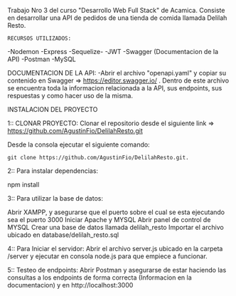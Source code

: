 Trabajo Nro 3 del curso "Desarrollo Web Full Stack" de Acamica. Consiste en desarrollar una API de pedidos de una tienda de comida llamada Delilah Resto.

    RECURSOS UTILIZADOS:
-Nodemon
-Express
-Sequelize-
-JWT
-Swagger (Documentacion de la API)
-Postman
-MySQL

DOCUMENTACION DE LA API:
-Abrir el archivo "openapi.yaml" y copiar su contenido en Swagger => https://editor.swagger.io/ . Dentro de este archivo se encuentra toda la informacion relacionada a la API, sus endpoints, sus respuestas y como hacer uso de la misma.

INSTALACION DEL PROYECTO

1:: CLONAR PROYECTO: 
Clonar el repositorio desde el siguiente link => https://github.com/AgustinFio/DelilahResto.git

Desde la consola ejecutar el siguiente comando: 

`git clone https://github.com/AgustinFio/DelilahResto.git. `

2:: Para instalar dependencias:

npm install

3:: Para utilizar la base de datos:

Abrir XAMPP, y asegurarse que el puerto sobre el cual se esta ejecutando sea el puerto 3000
Iniciar Apache y MYSQL
Abrir panel de control de MYSQL
Crear una base de datos llamada delilah_resto
Importar el archivo ubicado en database/delilah_resto.sql

4:: Para Iniciar el servidor:
Abrir el archivo server.js ubicado en la carpeta /server y ejecutar en consola node.js para que empiece a funcionar.

5:: Testeo de endpoints:
Abrir Postman y asegurarse de estar haciendo las consultas a los endpoints de forma correcta (Informacion en la documentacion) y en http://localhost:3000

